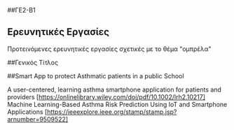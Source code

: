 ##ΓΕ2-Β1
## Ερευνητικές Εργασίες
Προτεινόμενες ερευνητικές εργασίες σχετικές με το θέμα "ομπρέλα"

##Γενικός Τίτλος

##Smart App to protect Asthmatic patients in a public School


A user-centered, learning asthma smartphone application for
patients and providers
[https://onlinelibrary.wiley.com/doi/pdf/10.1002/lrh2.10217]
Machine Learning-Based Asthma Risk Prediction
Using IoT and Smartphone Applications
[https://ieeexplore.ieee.org/stamp/stamp.jsp?arnumber=9509522]
